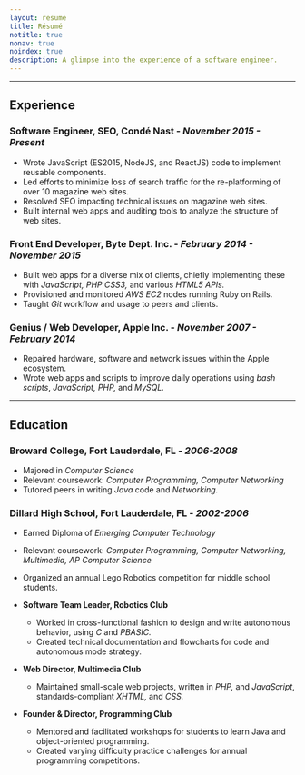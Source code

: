 ```yaml
---
layout: resume
title: Résumé
notitle: true
nonav: true
noindex: true
description: A glimpse into the experience of a software engineer.
---
```



---

## Experience

### Software Engineer, SEO, Condé Nast - _November 2015 - Present_
- Wrote JavaScript (ES2015, NodeJS, and ReactJS) code to implement reusable components.
- Led efforts to minimize loss of search traffic for the re-platforming of over 10 magazine web sites.
- Resolved SEO impacting technical issues on magazine web sites.
- Built internal web apps and auditing tools to analyze the structure of web sites.

### Front End Developer, Byte Dept. Inc. - _February 2014 - November 2015_

- Built web apps for a diverse mix of clients, chiefly implementing these with _JavaScript, PHP CSS3,_ and various _HTML5 APIs._
- Provisioned and monitored _AWS EC2_ nodes running Ruby on Rails.
- Taught _Git_ workflow and usage to peers and clients.


### Genius / Web Developer, Apple Inc. - _November 2007 - February 2014_

- Repaired hardware, software and network issues within the Apple ecosystem.
- Wrote web apps and scripts to improve daily operations using _bash scripts_, _JavaScript, PHP,_ and _MySQL._


---



## Education


### Broward College, Fort Lauderdale, FL - _2006-2008_
- Majored in _Computer Science_
- Relevant coursework: _Computer Programming, Computer Networking_
- Tutored peers in writing _Java_ code and _Networking._

### Dillard High School, Fort Lauderdale, FL - _2002-2006_

- Earned Diploma of _Emerging Computer Technology_
- Relevant coursework: _Computer Programming, Computer Networking, Multimedia, AP Computer Science_
- Organized an annual Lego Robotics competition for middle school students.

- **Software Team Leader, Robotics Club**
	- Worked in cross-functional fashion to design and write autonomous behavior, using _C_ and _PBASIC._
	- Created technical documentation and flowcharts for code and autonomous mode strategy.

- **Web Director, Multimedia Club**
	- Maintained small-scale web projects, written in _PHP,_ and _JavaScript_, standards-compliant _XHTML,_ and _CSS._

-  **Founder & Director, Programming Club**
	- Mentored and facilitated workshops for students to learn Java and object-oriented programming.
	- Created varying difficulty practice challenges for annual programming competitions.
